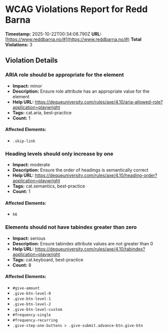 # WCAG Violations Report for Redd Barna

**Timestamp:** 2025-10-22T00:34:08.790Z
**URL:** [https://www.reddbarna.no/#](https://www.reddbarna.no/#)
**Total Violations:** 3

## Violation Details

### ARIA role should be appropriate for the element

- **Impact:** minor
- **Description:** Ensure role attribute has an appropriate value for the element
- **Help URL:** https://dequeuniversity.com/rules/axe/4.10/aria-allowed-role?application=playwright
- **Tags:** cat.aria, best-practice
- **Count:** 1

#### Affected Elements:

- `.skip-link`

### Heading levels should only increase by one

- **Impact:** moderate
- **Description:** Ensure the order of headings is semantically correct
- **Help URL:** https://dequeuniversity.com/rules/axe/4.10/heading-order?application=playwright
- **Tags:** cat.semantics, best-practice
- **Count:** 1

#### Affected Elements:

- `h6`

### Elements should not have tabindex greater than zero

- **Impact:** serious
- **Description:** Ensure tabindex attribute values are not greater than 0
- **Help URL:** https://dequeuniversity.com/rules/axe/4.10/tabindex?application=playwright
- **Tags:** cat.keyboard, best-practice
- **Count:** 8

#### Affected Elements:

- `#give-amount`
- `.give-btn-level-0`
- `.give-btn-level-1`
- `.give-btn-level-2`
- `.give-btn-level-custom`
- `#frequency-single`
- `#frequency-recurring`
- `.give-step-one-buttons > .give-submit.advance-btn.give-btn`

